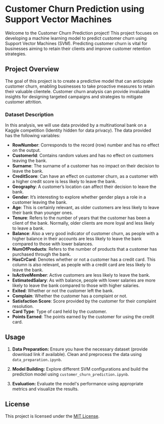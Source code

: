 # Customer Churn Prediction using Support Vector Machines

Welcome to the Customer Churn Prediction project! This project focuses on developing a machine learning model to predict customer churn using Support Vector Machines (SVM). Predicting customer churn is vital for businesses aiming to retain their clients and improve customer retention strategies.


## Project Overview

The goal of this project is to create a predictive model that can anticipate customer churn, enabling businesses to take proactive measures to retain their valuable clientele. Customer churn analysis can provide invaluable insights for designing targeted campaigns and strategies to mitigate customer attrition.

### Dataset Description

In this analysis, we will use data provided by a multinational bank on a Kaggle competition (Identity hidden for data privacy). The data provided has the following variables:

- **RowNumber**: Corresponds to the record (row) number and has no effect on the output.
- **CustomerId**: Contains random values and has no effect on customers leaving the bank.
- **Surname**: The surname of a customer has no impact on their decision to leave the bank.
- **CreditScore**: Can have an effect on customer churn, as a customer with a higher credit score is less likely to leave the bank.
- **Geography**: A customer’s location can affect their decision to leave the bank.
- **Gender**: It’s interesting to explore whether gender plays a role in a customer leaving the bank.
- **Age**: This is certainly relevant, as older customers are less likely to leave their bank than younger ones.
- **Tenure**: Refers to the number of years that the customer has been a client of the bank. Normally, older clients are more loyal and less likely to leave a bank.
- **Balance**: Also a very good indicator of customer churn, as people with a higher balance in their accounts are less likely to leave the bank compared to those with lower balances.
- **NumOfProducts**: Refers to the number of products that a customer has purchased through the bank.
- **HasCrCard**: Denotes whether or not a customer has a credit card. This column is also relevant, as people with a credit card are less likely to leave the bank.
- **IsActiveMember**: Active customers are less likely to leave the bank.
- **EstimatedSalary**: As with balance, people with lower salaries are more likely to leave the bank compared to those with higher salaries.
- **Exited**: Whether or not the customer left the bank.
- **Complain**: Whether the customer has a complaint or not.
- **Satisfaction Score**: Score provided by the customer for their complaint resolution.
- **Card Type**: Type of card held by the customer.
- **Points Earned**: The points earned by the customer for using the credit card.


## Usage

1. **Data Preparation:** Ensure you have the necessary dataset (provide download link if available). Clean and preprocess the data using `data_preparation.ipynb`.

2. **Model Building:** Explore different SVM configurations and build the prediction model using `customer_churn_prediction.ipynb`.

3. **Evaluation:** Evaluate the model's performance using appropriate metrics and visualize the results.


## License

This project is licensed under the [MIT License](LICENSE).


